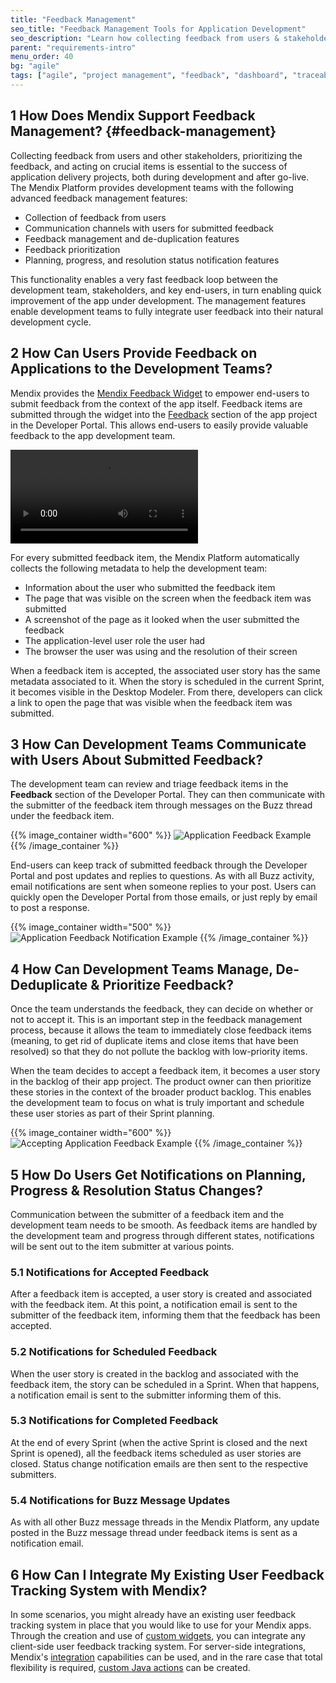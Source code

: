 ```yaml
---
title: "Feedback Management"
seo_title: "Feedback Management Tools for Application Development"
seo_description: "Learn how collecting feedback from users & stakeholders, prioritizing feedback, & acting on crucial items is essential to the success of app delivery projects."
parent: "requirements-intro"
menu_order: 40
bg: "agile"
tags: ["agile", "project management", "feedback", "dashboard", "traceability"]
---
```


## 1 How Does Mendix Support Feedback Management? {#feedback-management}

Collecting feedback from users and other stakeholders, prioritizing the feedback, and acting on crucial items is essential to the success of application delivery projects, both during development and after go-live. The Mendix Platform provides development teams with the following advanced feedback management features:

* Collection of feedback from users
* Communication channels with users for submitted feedback
* Feedback management and de-duplication features
* Feedback prioritization
* Planning, progress, and resolution status notification features

This functionality enables a very fast feedback loop between the development team, stakeholders, and key end-users, in turn enabling quick improvement of the app under development. The management features enable development teams to fully integrate user feedback into their natural development cycle.

## 2 How Can Users Provide Feedback on Applications to the Development Teams?

Mendix provides the [Mendix Feedback Widget](https://appstore.home.mendix.com/link/app/199/) to empower end-users to submit feedback from the context of the app itself. Feedback items are submitted through the widget into the [Feedback](https://docs.mendix.com/developerportal/collaborate/feedback) section of the app project in the Developer Portal. This allows end-users to easily provide valuable feedback to the app development team.

<video controls src="attachments/OE_FeedbackAPI_CreateFeedback-1.mp4">VIDEO</video>

For every submitted feedback item, the Mendix Platform automatically collects the following metadata to help the development team:

* Information about the user who submitted the feedback item
* The page that was visible on the screen when the feedback item was submitted
* A screenshot of the page as it looked when the user submitted the feedback
* The application-level user role the user had
* The browser the user was using and the resolution of their screen

When a feedback item is accepted, the associated user story has the same metadata associated to it. When the story is scheduled in the current Sprint, it becomes visible in the Desktop Modeler. From there, developers can click a link to open the page that was visible when the feedback item was submitted.

## 3 How Can Development Teams Communicate with Users About Submitted Feedback?

The development team can review and triage feedback items in the **Feedback** section of the Developer Portal. They can then communicate with the submitter of the feedback item through messages on the Buzz thread under the feedback item.

{{% image_container width="600" %}}
![Application Feedback Example](attachments/feedback-buzz.png)
{{% /image_container %}}

End-users can keep track of submitted feedback through the Developer Portal and post updates and replies to questions. As with all Buzz activity, email notifications are sent when someone replies to your post. Users can quickly open the Developer Portal from those emails, or just reply by email to post a response.

{{% image_container width="500" %}}
![Application Feedback Notification Example](attachments/buzz-notification.png)
{{% /image_container %}}

## 4 How Can Development Teams Manage, De-Deduplicate & Prioritize Feedback?

Once the team understands the feedback, they can decide on whether or not to accept it. This is an important step in the feedback management process, because it allows the team to immediately close feedback items (meaning, to get rid of duplicate items and close items that have been resolved) so that they do not pollute the backlog with low-priority items.

When the team decides to accept a feedback item, it becomes a user story in the backlog of their app project. The product owner can then prioritize these stories in the context of the broader product backlog. This enables the development team to focus on what is truly important and schedule these user stories as part of their Sprint planning.

{{% image_container width="600" %}}
![Accepting Application Feedback Example](attachments/accept-feedback.png)
{{% /image_container %}}

## 5 How Do Users Get Notifications on Planning, Progress & Resolution Status Changes?

Communication between the submitter of a feedback item and the development team needs to be smooth. As feedback items are handled by the development team and progress through different states, notifications will be sent out to the item submitter at various points.

### 5.1 Notifications for Accepted Feedback

After a feedback item is accepted, a user story is created and associated with the feedback item. At this point, a notification email is sent to the submitter of the feedback item, informing them that the feedback has been accepted.

### 5.2 Notifications for Scheduled Feedback

When the user story is created in the backlog and associated with the feedback item, the story can be scheduled in a Sprint. When that happens, a notification email is sent to the submitter informing them of this.

### 5.3 Notifications for Completed Feedback

At the end of every Sprint (when the active Sprint is closed and the next Sprint is opened), all the feedback items scheduled as user stories are closed.  Status change notification emails are then sent to the respective submitters.

### 5.4 Notifications for Buzz Message Updates

As with all other Buzz message threads in the Mendix Platform, any update posted in the Buzz message thread under feedback items is sent as a notification email.

## 6 How Can I Integrate My Existing User Feedback Tracking System with Mendix?

In some scenarios, you might already have an existing user feedback tracking system in place that you would like to use for your Mendix apps. Through the creation and use of [custom widgets](../enterprise-capabilities/extensibility#custom-widgets), you can integrate any client-side user feedback tracking system. For server-side integrations, Mendix's [integration](../app-capabilities/integration) capabilities can be used, and in the rare case that total flexibility is required, [custom Java actions](../enterprise-capabilities/extensibility#connector-kit) can be created.
